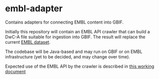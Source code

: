 # embl-adapter
Contains adapters for connecting EMBL content into GBIF.

Initially this repository will contain an EMBL API crawler that can build a DwC-A file suitable for ingestion into GBIF.
The result will replace the current [EMBL dataset](https://www.gbif.org/publisher/ada9d123-ddb4-467d-8891-806ea8d94230).

The codebase will be Java-based and may run on GBIF or on EMBL infrastructure (yet to be decided, and may change over time).

Expected use of the EMBL API by the crawler is described in [this working document](https://docs.google.com/document/d/1GCBHAbKZasHRQWcsZFKVRkGlzqXT9XI_dnBTJQk1zj4/edit) 

